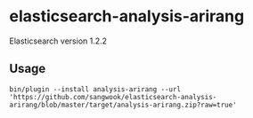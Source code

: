 elasticsearch-analysis-arirang
==============================

Elasticsearch version 1.2.2

## Usage

```
bin/plugin --install analysis-arirang --url 'https://github.com/sangwook/elasticsearch-analysis-arirang/blob/master/target/analysis-arirang.zip?raw=true'
```
